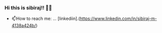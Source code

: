 ### Hi this is sibiraj!! 👋👋
- 📫How to reach me: ... [linkediin].(https://www.linkedin.com/in/sibiraj-m-4138a424b/)
